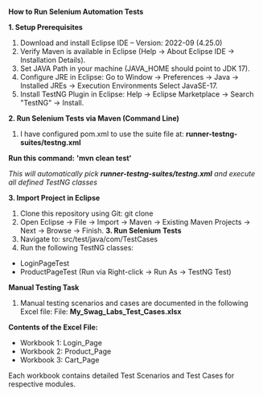 **How to Run Selenium Automation Tests**

**1. Setup Prerequisites**

1. Download and install Eclipse IDE – Version: 2022-09 (4.25.0)
2. Verify Maven is available in Eclipse (Help → About Eclipse IDE → Installation Details).
3. Set JAVA Path in your machine (JAVA_HOME should point to JDK 17).
4. Configure JRE in Eclipse:
Go to Window → Preferences → Java → Installed JREs → Execution Environments
Select JavaSE-17.
5. Install TestNG Plugin in Eclipse:
Help → Eclipse Marketplace → Search "TestNG" → Install.

**2. Run Selenium Tests via Maven (Command Line)**
1. I have configured pom.xml to use the suite file at: **runner-testng-suites/testng.xml**

**Run this command:**  **'mvn clean test'**

*This will automatically pick **runner-testng-suites/testng.xml** and execute all defined TestNG classes*


**3. Import Project in Eclipse**
1. Clone this repository using Git:
git clone <repo-url>
2. Open Eclipse → File → Import → Maven → Existing Maven Projects → Next → Browse → Finish.
**3. Run Selenium Tests**
1. Navigate to:
src/test/java/com/TestCases
2. Run the following TestNG classes:
* LoginPageTest
* ProductPageTest
(Run via Right-click → Run As → TestNG Test)



**Manual Testing Task**

1. Manual testing scenarios and cases are documented in the following Excel file: File: **My_Swag_Labs_Test_Cases.xlsx**

**Contents of the Excel File:**
* Workbook 1: Login_Page
* Workbook 2: Product_Page
* Workbook 3: Cart_Page

Each workbook contains detailed Test Scenarios and Test Cases for respective modules.